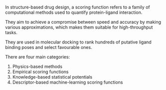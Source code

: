 In structure-based drug design, a scoring function refers to a family of computational methods used to quantify protein-ligand interaction. 

They aim to achieve a compromise between speed and accuracy by making various approximations, which makes them suitable for high-throughput tasks.

They are used in molecular docking to rank hundreds of putative ligand binding poses and select favourable ones. 

There are four main categories:
1) Physics-based methods
2) Empirical scoring functions
3) Knowledge-based statistical potentials
4) Descriptor-based machine-learning scoring functions


